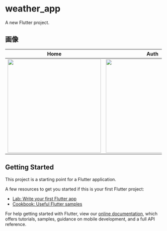 # weather_app

A new Flutter project.

## 画像

|Home|Auth|Weather|
|---|---|---|
|<img src="https://user-images.githubusercontent.com/92189386/158009549-743f8542-9156-4c50-8229-1b69ae42010a.png" width="300">|<img src="https://user-images.githubusercontent.com/92189386/158009436-4089955e-aaa5-424c-8f0b-a9793ee27d4a.png" width="300">|<img src="https://user-images.githubusercontent.com/92189386/158009552-02a8afa3-26ee-465e-9c90-12808667e66f.png" width="300">

## Getting Started

This project is a starting point for a Flutter application.

A few resources to get you started if this is your first Flutter project:

- [Lab: Write your first Flutter app](https://flutter.dev/docs/get-started/codelab)
- [Cookbook: Useful Flutter samples](https://flutter.dev/docs/cookbook)

For help getting started with Flutter, view our
[online documentation](https://flutter.dev/docs), which offers tutorials,
samples, guidance on mobile development, and a full API reference.
